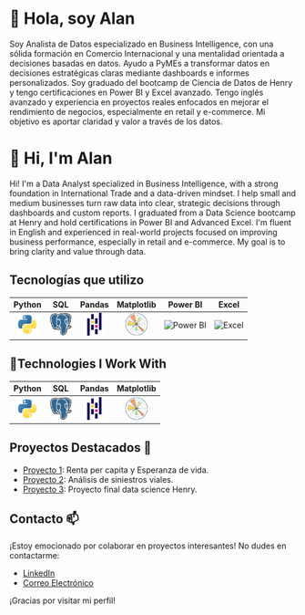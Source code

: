# 👋 Hola, soy Alan

Soy Analista de Datos especializado en Business Intelligence, con una sólida formación en Comercio Internacional y una mentalidad orientada a decisiones basadas en datos. Ayudo a PyMEs a transformar datos en decisiones estratégicas claras mediante dashboards e informes personalizados. Soy graduado del bootcamp de Ciencia de Datos de Henry y tengo certificaciones en Power BI y Excel avanzado. Tengo inglés avanzado y experiencia en proyectos reales enfocados en mejorar el rendimiento de negocios, especialmente en retail y e-commerce. Mi objetivo es aportar claridad y valor a través de los datos.

# 👋 Hi, I'm Alan

Hi! I'm a Data Analyst specialized in Business Intelligence, with a strong foundation in International Trade and a data-driven mindset. I help small and medium businesses turn raw data into clear, strategic decisions through dashboards and custom reports. I graduated from a Data Science bootcamp at Henry and hold certifications in Power BI and Advanced Excel. I'm fluent in English and experienced in real-world projects focused on improving business performance, especially in retail and e-commerce. My goal is to bring clarity and value through data.

## Tecnologías que utilizo
|                                                              Python                                                              |                                                                  SQL                                                                  |                                                              Pandas                                                              |                                                                  Matplotlib                                                                  |                                                    Power BI                                                   |                                                          Excel                                                         |
| :------------------------------------------------------------------------------------------------------------------------------: | :-----------------------------------------------------------------------------------------------------------------------------------: | :------------------------------------------------------------------------------------------------------------------------------: | :------------------------------------------------------------------------------------------------------------------------------------------: | :-----------------------------------------------------------------------------------------------------------: | :--------------------------------------------------------------------------------------------------------------------: |
| <img src="https://raw.githubusercontent.com/devicons/devicon/master/icons/python/python-original.svg" alt="Python" width="40" /> | <img src="https://raw.githubusercontent.com/devicons/devicon/master/icons/postgresql/postgresql-original.svg" alt="SQL" width="40" /> | <img src="https://raw.githubusercontent.com/devicons/devicon/master/icons/pandas/pandas-original.svg" alt="Pandas" width="40" /> | <img src="https://raw.githubusercontent.com/devicons/devicon/master/icons/matplotlib/matplotlib-original.svg" alt="Matplotlib" width="40" /> | <img src="https://upload.wikimedia.org/wikipedia/commons/5/55/Power_BI_logo.svg" alt="Power BI" width="40" /> | <img src="https://upload.wikimedia.org/wikipedia/commons/7/73/Microsoft_Excel_2013_logo.svg" alt="Excel" width="40" /> |


## 🔧Technologies I Work With

| Python | SQL | Pandas | Matplotlib 
| :----: | :-: | :----: | :--------: |
| <img src="https://raw.githubusercontent.com/devicons/devicon/master/icons/python/python-original.svg" alt="Python" width="40" /> | <img src="https://raw.githubusercontent.com/devicons/devicon/master/icons/postgresql/postgresql-original.svg" alt="SQL" width="40" /> | <img src="https://raw.githubusercontent.com/devicons/devicon/master/icons/pandas/pandas-original.svg" alt="Pandas" width="40" /> | <img src="https://raw.githubusercontent.com/devicons/devicon/master/icons/matplotlib/matplotlib-original.svg" alt="Matplotlib" width="40" /> 





## Proyectos Destacados 🚀

- [Proyecto 1](https://github.com/alanguev1/Renta-per-c-pita-y-Esperanza-de-vida): Renta per capita y Esperanza de vida.
- [Proyecto 2](https://github.com/alanguev1/proyecto-individual-2): Análisis de siniestros viales.
- [Proyecto 3](https://github.com/alanguev1/proyecto-final): Proyecto final data science Henry.

## Contacto 📫

¡Estoy emocionado por colaborar en proyectos interesantes! No dudes en contactarme:

- [LinkedIn](https://www.linkedin.com/in/alanguev1/)
- [Correo Electrónico](alanguevara409@gmail.com)

¡Gracias por visitar mi perfil!

